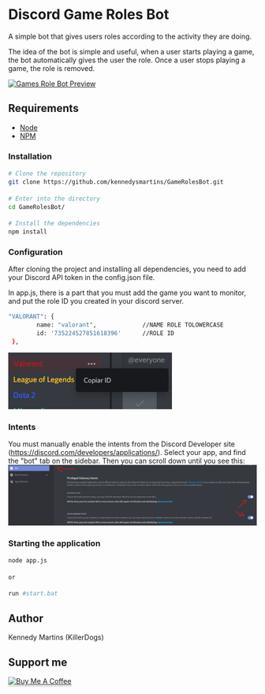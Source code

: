 # Discord Game Roles Bot

A simple bot that gives users roles according to the activity they are doing.

The idea of the bot is simple and useful, when a user starts playing a game, the bot automatically gives the user the role. Once a user stops playing a game, the role is removed.

<a href="https://i.imgur.com/VpkfmWl.gif"><img src="https://i.imgur.com/VpkfmWl.gif" title="Games Role Bot Preview"/></a>




## Requirements

- [Node](https://nodejs.org/en/)
- [NPM](https://www.npmjs.com/)

### Installation

```bash
# Clone the repository
git clone https://github.com/kennedysmartins/GameRolesBot.git

# Enter into the directory
cd GameRolesBot/

# Install the dependencies
npm install
```

### Configuration



After cloning the project and installing all dependencies, you need to add your Discord API token in the config.json file.

In app.js, there is a part that you must add the game you want to monitor, and put the role ID you created in your discord server.

```bash
"VALORANT": {
        name: "valorant",             //NAME ROLE TOLOWERCASE
        id: '735224527851618396'      //ROLE ID
 },
 ```
 ![alt text](https://github.com/KillerDogs/images/blob/master/copyid.png?raw=true)
 
 ### Intents
 You must manually enable the intents from the Discord Developer site (https://discord.com/developers/applications/). Select your app, and find the "bot" tab on the sidebar. Then you can scroll down until you see this:
 ![alt text](https://github.com/KillerDogs/images/blob/master/botcheck.png?raw=true)
 

### Starting the application

```bash
node app.js

or

run #start.bat
```

## Author

Kennedy Martins
(KillerDogs)

## Support me

<a href="https://www.buymeacoffee.com/kennedymartins" target="_blank"><img src="https://www.buymeacoffee.com/assets/img/custom_images/orange_img.png" alt="Buy Me A Coffee" style="height: 41px !important;width: 174px !important;box-shadow: 0px 3px 2px 0px rgba(190, 190, 190, 0.5) !important;-webkit-box-shadow: 0px 3px 2px 0px rgba(190, 190, 190, 0.5) !important;" ></a>

